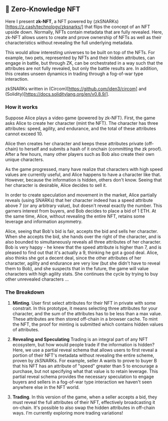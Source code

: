## 🎲 Zero-Knowledge NFT

Here I present **zk-NFT**, a NFT powered by (zkSNARKs)[https://z.cash/technology/zksnarks/] that flips the concept of an NFT upside down. Normally, NFTs contain metadata that are fully revealed. Here, zk-NFT allows users to create and prove ownership of NFTs as well as their characteristics without revealing the full underlying metadata.

This would allow interesting universes to be built on top of the NFTs. For example, two pets, represented by NFTs and their hidden attributes, can engage in battle, but through ZK, can be orchestrated in a way such that the attributes are not fully revealed, but only the battle results are. In addition, this creates unseen dynamics in trading through a fog-of-war type interaction.

zkSNARKs written in (Circom)[https://github.com/iden3/circom] and (Solidity)[https://docs.soliditylang.org/en/v0.8.9/].

### How it works

Suppose Alice plays a video game (powered by zk-NFT). First, the game asks Alice to create her character (mint the NFT). The character has three attributes: speed, agility, and endurance, and the total of these attributes cannot exceed 10.

Alice then creates her character and keeps these attributes private (off-chain) to herself and submits a hash of it onchain (committing the zk proof). After a few hours, many other players such as Bob also create their own unique characters.

As the game progressed, many have realize that characters with high speed values are currently useful, and Alice happens to have a character like that. However, because the information is hidden, others don't know. Seeing that her character is desirable, Alice decides to sell it.

In order to create speculation and movement in the market, Alice partially reveals (using SNARKs) that her character indeed has a speed attribute above 7 (or any arbitrary value), but doesn't reveal exactly the number. This garners interest from buyers, and Bob decides to place a bid of 1 ETH. At the same time, Alice, without revealing the entire NFT, retains some leverage and information asymmetry.

Alice, seeing that Bob's bid is fair, accepts the bid and sells her character. When she accepts the bid, she hands over the right of the character, and is also bounded to simultaneously reveals all three attributes of her character. Bob is very happy - he knew that the speed attribute is higher than 7, and is pleased to find out that it's actually a 9, thinking he got a good deal. Alice, also thinks she got a decent deal, since the other attributes of her character, agility and endurance are very low (but she didn't have to reveal them to Bob), and she suspects that in the future, the game will value characters with high agility stats. She continues the cycle by trying to buy other unrevealed characters ...

### The Breakdown

1. **Minting**. User first select attributes for their NFT in private with some constrait. In this prototype, it means selecting three attributes for your character, and the sum of the attributes has to be less than a max value. These attributes are then stored off-chain in a browser cache. To mint the NFT, the proof for minting is submitted which contains hidden values of attributes.

2. **Revealing and Speculating** Trading is an integral part of any NFT ecosystem, but how would people trade if the information is hidden? Here, we use a partial reveal schema that allows users to first reveal a portion of their NFT's metadata without revealing the entire scheme, proven by zkSNARKs. For example, seller A wants to prove to buyer B that his NFT has an attribute of "speed" greater than 5 to encourage a purchase, but not specifying what that value is to retain leverage. This partial reveal schema provides the necessary speculation to engage buyers and sellers in a fog-of-war type interaction we haven't seen anywhere else in the NFT world.

3. **Trading**. In this version of the game, when a seller accepts a bid, they must reveal the full attributes of their NFT, effectively broadcasting it on-chain. It's possible to also swap the hidden attributes in off-chain ways. I'm currently exploring more trading variations!
